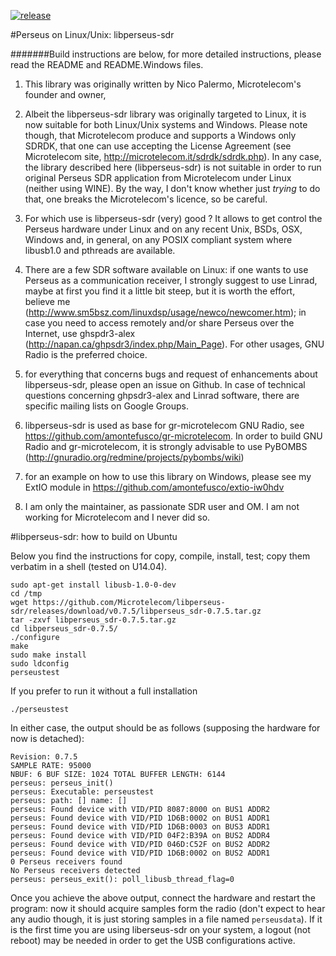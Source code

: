 [![release](http://github-release-version.herokuapp.com/github/Microtelecom/libperseus-sdr/release.svg?style=flat)](https://github.com/Microtelecom/libperseus-sdr/releases/latest)

#Perseus on Linux/Unix: libperseus-sdr

#######Build instructions are below, for more detailed instructions, please read the README and README.Windows files.

1. This library was originally written by Nico Palermo, Microtelecom's founder and owner, 

2. Albeit the libperseus-sdr library was originally targeted to Linux, it is now suitable for both Linux/Unix systems and Windows. 
Please note though, that Microtelecom produce and supports a Windows only SDRDK, that one can use
accepting the License Agreement (see Microtelecom site, http://microtelecom.it/sdrdk/sdrdk.php).
In any case, the library described here (libperseus-sdr) is not suitable in order to run original Perseus SDR application from Microtelecom under Linux (neither using WINE). 
By the way, I don't know whether just *trying* to do that, one breaks the Microtelecom's licence, so be careful.

3. For which use is libperseus-sdr (very) good ?
It allows to get control the Perseus hardware under Linux and on any recent Unix, BSDs, OSX, Windows and, in general, on any POSIX compliant system where libusb1.0 and pthreads are available.

4. There are a few SDR software available on Linux: if one wants to use Perseus as a communication receiver, 
I strongly suggest to use Linrad, maybe at first you find it a little bit steep, 
but it is worth the effort, believe me (http://www.sm5bsz.com/linuxdsp/usage/newco/newcomer.htm); 
in case you need to access remotely and/or share Perseus over the Internet, 
use ghspdr3-alex (http://napan.ca/ghpsdr3/index.php/Main_Page).
For other usages, GNU Radio is the preferred choice.

5. for everything that concerns bugs and request of enhancements about libperseus-sdr, 
please open an issue on Github.
In case of technical questions concerning ghpsdr3-alex and Linrad software, 
there are specific mailing lists on Google Groups.

6. libperseus-sdr is used as base for gr-microtelecom GNU Radio, see https://github.com/amontefusco/gr-microtelecom.
In order to build GNU Radio and gr-microtelecom, it is strongly advisable to use PyBOMBS 
(http://gnuradio.org/redmine/projects/pybombs/wiki) 

7. for an example on how to use this library on Windows, please see my ExtIO module in https://github.com/amontefusco/extio-iw0hdv

8. I am only the maintainer, as passionate SDR user and OM.
I am not working for Microtelecom and I never did so.



#libperseus-sdr: how to build on Ubuntu

Below you find the instructions for copy, compile, install, test; copy them verbatim in a shell (tested on U14.04).

```
sudo apt-get install libusb-1.0-0-dev
cd /tmp
wget https://github.com/Microtelecom/libperseus-sdr/releases/download/v0.7.5/libperseus_sdr-0.7.5.tar.gz
tar -zxvf libperseus_sdr-0.7.5.tar.gz
cd libperseus_sdr-0.7.5/
./configure
make
sudo make install
sudo ldconfig
perseustest
```

If you prefer to run it without a full installation

```
./perseustest
```

In either case, the output should be as follows (supposing the hardware for now is detached):

```
Revision: 0.7.5
SAMPLE RATE: 95000
NBUF: 6 BUF SIZE: 1024 TOTAL BUFFER LENGTH: 6144
perseus: perseus_init()
perseus: Executable: perseustest
perseus: path: [] name: []
perseus: Found device with VID/PID 8087:8000 on BUS1 ADDR2
perseus: Found device with VID/PID 1D6B:0002 on BUS1 ADDR1
perseus: Found device with VID/PID 1D6B:0003 on BUS3 ADDR1
perseus: Found device with VID/PID 04F2:B39A on BUS2 ADDR4
perseus: Found device with VID/PID 046D:C52F on BUS2 ADDR2
perseus: Found device with VID/PID 1D6B:0002 on BUS2 ADDR1
0 Perseus receivers found
No Perseus receivers detected
perseus: perseus_exit(): poll_libusb_thread_flag=0
```

Once you achieve the above output, connect the hardware and restart the program: now it should acquire samples form the radio (don't expect to hear any audio though, it is just storing samples in a file named ```perseusdata```).
If it is the first time you are using liberseus-sdr on your system, a logout (not reboot) may be needed in order to get the USB configurations active.
 


